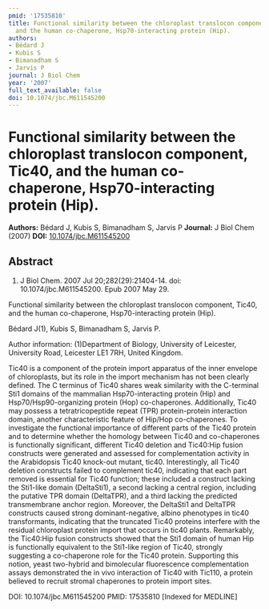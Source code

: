 ```yaml
---
pmid: '17535810'
title: Functional similarity between the chloroplast translocon component, Tic40,
  and the human co-chaperone, Hsp70-interacting protein (Hip).
authors:
- Bédard J
- Kubis S
- Bimanadham S
- Jarvis P
journal: J Biol Chem
year: '2007'
full_text_available: false
doi: 10.1074/jbc.M611545200
---
```


# Functional similarity between the chloroplast translocon component, Tic40, and the human co-chaperone, Hsp70-interacting protein (Hip).
**Authors:** Bédard J, Kubis S, Bimanadham S, Jarvis P
**Journal:** J Biol Chem (2007)
**DOI:** [10.1074/jbc.M611545200](https://doi.org/10.1074/jbc.M611545200)

## Abstract

1. J Biol Chem. 2007 Jul 20;282(29):21404-14. doi: 10.1074/jbc.M611545200. Epub 
2007 May 29.

Functional similarity between the chloroplast translocon component, Tic40, and 
the human co-chaperone, Hsp70-interacting protein (Hip).

Bédard J(1), Kubis S, Bimanadham S, Jarvis P.

Author information:
(1)Department of Biology, University of Leicester, University Road, Leicester 
LE1 7RH, United Kingdom.

Tic40 is a component of the protein import apparatus of the inner envelope of 
chloroplasts, but its role in the import mechanism has not been clearly defined. 
The C terminus of Tic40 shares weak similarity with the C-terminal Sti1 domains 
of the mammalian Hsp70-interacting protein (Hip) and Hsp70/Hsp90-organizing 
protein (Hop) co-chaperones. Additionally, Tic40 may possess a tetratricopeptide 
repeat (TPR) protein-protein interaction domain, another characteristic feature 
of Hip/Hop co-chaperones. To investigate the functional importance of different 
parts of the Tic40 protein and to determine whether the homology between Tic40 
and co-chaperones is functionally significant, different Tic40 deletion and 
Tic40:Hip fusion constructs were generated and assessed for complementation 
activity in the Arabidopsis Tic40 knock-out mutant, tic40. Interestingly, all 
Tic40 deletion constructs failed to complement tic40, indicating that each part 
removed is essential for Tic40 function; these included a construct lacking the 
Sti1-like domain (DeltaSti1), a second lacking a central region, including the 
putative TPR domain (DeltaTPR), and a third lacking the predicted transmembrane 
anchor region. Moreover, the DeltaSti1 and DeltaTPR constructs caused strong 
dominant-negative, albino phenotypes in tic40 transformants, indicating that the 
truncated Tic40 proteins interfere with the residual chloroplast protein import 
that occurs in tic40 plants. Remarkably, the Tic40:Hip fusion constructs showed 
that the Sti1 domain of human Hip is functionally equivalent to the Sti1-like 
region of Tic40, strongly suggesting a co-chaperone role for the Tic40 protein. 
Supporting this notion, yeast two-hybrid and bimolecular fluorescence 
complementation assays demonstrated the in vivo interaction of Tic40 with 
Tic110, a protein believed to recruit stromal chaperones to protein import 
sites.

DOI: 10.1074/jbc.M611545200
PMID: 17535810 [Indexed for MEDLINE]

